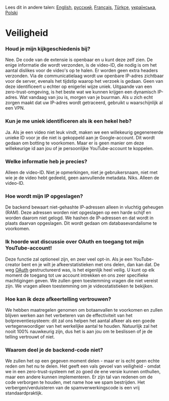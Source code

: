 Lees dit in andere talen: [English](SECURITY_FAQ.md), [русский](SECURITY-FAQru.md), [Français](SECURITY-FAQfr.md), [Türkçe](SECURITY-FAQtr.md), [українська](SECURITY-FAQuk.md), [Polski](SECURITY-FAQpl.md)

# Veiligheid

### Houd je mijn kijkgeschiedenis bij?

Nee. De code van de extensie is openbaar en u kunt deze zelf zien. De enige informatie die wordt verzonden, is de video-ID, die 
nodig is om het aantal dislikes voor de video's op te halen. Er worden geen extra headers verzonden. Via de communicatielaag 
wordt uw openbare IP-adres zichtbaar voor de server, evenals het tijdstip waarop het verzoek is gedaan. Geen van deze 
identificeert u echter op enigerlei wijze uniek. Uitgaande van een zero-trust-omgeving, is het beste wat we kunnen krijgen een 
dynamisch IP-adres. Wat vandaag van jou is, morgen van je buurman. Als u zich echt zorgen maakt dat uw IP-adres wordt 
getraceerd, gebruikt u waarschijnlijk al een VPN.

### Kun je me uniek identificeren als ik een hekel heb?

Ja. Als je een video niet leuk vindt, maken we een willekeurig gegenereerde unieke ID voor je die niet is gekoppeld aan je 
Google-account. Dit wordt gedaan om botting te voorkomen. Maar er is geen manier om deze willekeurige id aan jou of je 
persoonlijke YouTube-account te koppelen.

### Welke informatie heb je precies?

Alleen de video-ID. Niet je opmerkingen, niet je gebruikersnaam, niet met wie je de video hebt gedeeld, geen aanvullende 
metadata. Niks. Alleen de video-ID.

### Hoe wordt mijn IP opgeslagen?

De backend bewaart niet-gehashte IP-adressen alleen in vluchtig geheugen (RAM). Deze adressen worden niet opgeslagen op een 
harde schijf en worden daarom niet gelogd. We hashen de IP-adressen en dat wordt in plaats daarvan opgeslagen. Dit wordt gedaan
om databasevandalisme te voorkomen.

### Ik hoorde wat discussie over OAuth en toegang tot mijn YouTube-account!

Deze functie zal optioneel zijn, en zeer veel opt-in. Als je een YouTube-creator bent en je wilt je afkeerstatistieken met ons delen, dan kan dat. De weg [OAuth](https://en.wikipedia.org/wiki/OAuth#:~:text=but%20without%20giving%20them%20the%20passwords.) gestructureerd was, is het eigenlijk heel veilig. U kunt op elk moment de toegang tot uw account intrekken en ons zeer specifieke machtigingen geven. We zullen geen toestemming vragen die niet vereist zijn. We vragen alleen toestemming om je videostatistieken te bekijken.

### Hoe kan ik deze afkeertelling vertrouwen?

We hebben maatregelen genomen om botaanvallen te voorkomen en zullen blijven werken aan het verbeteren van de effectiviteit van het botpreventiesysteem: dit zal ons helpen het aantal afkeer als een goede vertegenwoordiger van het werkelijke aantal te houden. Natuurlijk zal het nooit 100% nauwkeurig zijn, dus het is aan jou om te beslissen of je de telling vertrouwt of niet.

### Waarom deel je de backend-code niet?

We zullen het op een gegeven moment delen - maar er is echt geen echte reden om het nu te delen. Het geeft een vals gevoel van veiligheid - omdat we in een zero-trust-systeem net zo goed de ene versie kunnen onthullen, maar een andere kunnen implementeren. Er zijn tal van redenen om de code verborgen te houden, met name hoe we spam bestrijden. Het verbergen/verduisteren van de spamverwerkingscode is een vrij standaardpraktijk.
